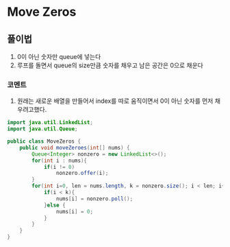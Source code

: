 # Move Zeros

## 풀이법
1. 0이 아닌 숫자만 queue에 넣는다
2. 루프를 돌면서 queue의 size만큼 숫자를 채우고 남은 공간은 0으로 채운다

### 코멘트
1. 원래는 새로운 배열을 만들어서 index를 따로 움직이면서 0이 아닌 숫자를 먼저 채우려고했다.



```java
import java.util.LinkedList;
import java.util.Queue;

public class MoveZeros {
    public void moveZeroes(int[] nums) {
        Queue<Integer> nonzero = new LinkedList<>();
        for(int i : nums){
            if(i != 0)
                nonzero.offer(i);
        }
        for(int i=0, len = nums.length, k = nonzero.size(); i < len; i++){
            if(i < k){
                nums[i] = nonzero.poll();
            }else {
                nums[i] = 0;
            }
        }
    }
}

```